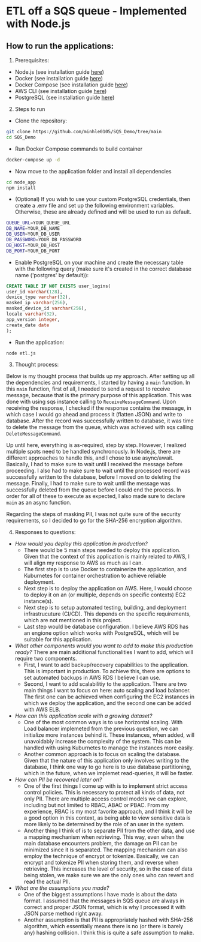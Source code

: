 # ETL off a SQS queue - Implemented with Node.js

## How to run the applications:

1. Prerequisites:
- Node.js (see installation guide [here](https://nodejs.org/en/learn/getting-started/how-to-install-nodejs))
- Docker (see installation guide [here](https://docs.docker.com/get-docker/))
- Docker Compose (see installation guide [here](https://docs.docker.com/compose/install/))
- AWS CLI (see installation guide [here](https://docs.aws.amazon.com/cli/latest/userguide/getting-started-install.html))
- PostgreSQL (see installation guide [here](https://www.postgresql.org/docs/current/tutorial-install.html))

2. Steps to run
- Clone the repository:
```bash
git clone https://github.com/minhle0105/SQS_Demo/tree/main
cd SQS_Demo
```

- Run Docker Compose commands to build container
```bash
docker-compose up -d
```

- Now move to the application folder and install all dependencies
```bash
cd node_app
npm install
```

- (Optional) If you wish to use your custom PostgreSQL credentials, then create a .env file and set up the following environment variables. Otherwise, these are already defined and will be used to run as default.
```bash
QUEUE_URL=YOUR_QUEUE_URL
DB_NAME=YOUR_DB_NAME
DB_USER=YOUR_DB_USER
DB_PASSWORD=YOUR_DB_PASSWORD
DB_HOST=YOUR_DB_HOST
DB_PORT=YOUR_DB_PORT
```

- Enable PostgreSQL on your machine and create the necessary table with the following query (make sure it's created in the correct database name ('postgres' by default)):
```sql
CREATE TABLE IF NOT EXISTS user_logins(
user_id varchar(128),
device_type varchar(32),
masked_ip varchar(256),
masked_device_id varchar(256),
locale varchar(32),
app_version integer,
create_date date
);
```

- Run the application:
```bash
node etl.js
```
3. Thought process:


Below is my thought process that builds up my approach. After setting up all the dependencies and requirements, I started by having a `main` function. In this `main` function, first of all, I needed to send a request to receive message, because that is the primary purpose of this application. This was done with using sqs instance calling to `ReceiveMessageCommand`. Upon receiving the response, I checked if the response contains the message, in which case I would go ahead and process it (flatten JSON) and write to database. After the record was successfully written to database, it was time to delete the message from the queue, which was achieved with sqs calling `DeleteMessageCommand`.

Up until here, everything is as-required, step by step. However, I realized multiple spots need to be handled synchronously. In Node.js, there are different approaches to handle this, and I chose to use async/await. Basically, I had to make sure to wait until I received the message before proceeding. I also had to make sure to wait until the processed record was successfully written to the database, before I moved on to deleting the message. Finally, I had to make sure to wait until the message was successfully deleted from the queue before I could end the process. In order for all of these to execute as expected, I also made sure to declare `main` as an async function.

Regarding the steps of masking PII, I was not quite sure of the security requirements, so I decided to go for the SHA-256 encryption algorithm.

4. Responses to questions:
- *How would you deploy this application in production?*
    - There would be 5 main steps needed to deploy this application. Given that the context of this application is mainly related to AWS, I will align my response to AWS as much as I can.
    - The first step is to use Docker to containerize the application, and Kuburnetes for container orchestration to achieve reliable deployment.
    - Next step is to deploy the application on AWS. Here, I would choose to deploy it on an (or multiple, depends on specific contexts) EC2 instance(s).
    - Next step is to setup automated testing, building, and deployment infrastrucuture (CI/CD). This depends on the specific requirements, which are not mentioned in this project.
    - Last step would be database configuration. I believe AWS RDS has an engione option which works with PostgreSQL, which will be suitable for this application.
- *What other components would you want to add to make this production ready?*
    There are main additional functionalities I want to add, which will require two components.
    - First, I want to add backup/recovery capabilities to the application. This is important in production. To achieve this, there are options to set automated backups in AWS RDS I believe I can use.
    - Second, I want to add scalabilitiy to the application. There are two main things I want to focus on here: auto scaling and load balancer. The first one can be achieved when configuring the EC2 instances in which we deploy the application, and the second one can be added with AWS ELB.
- *How can this application scale with a growing dataset?*
    - One of the most common ways is to use horizontal scaling. With Load balancer implemeted from the previous question, we can initialize more instances behind it. These instances, when added, will unavoidably increase the complexity of the system. This can be handled with using Kuburnetes to manage the instances more easily.
    - Another common approach is to focus on scaling the database. Given that the nature of this application only involves writing to the database, I think one way to go here is to use database partitioning, which in the future, when we implemet read-queries, it will be faster.
- *How can PII be recovered later on?*
    - One of the first things I come up with is to implement strict access control policies. This is necessary to protect all kinds of data, not only PII. There are multiple access control models we can explore, including but not limited to RBAC, ABAC or PBAC. From my experience, RBAC is my most favorite approach, and I think it will be a good option in this context, as being able to view sensitive data is more likely to be determined by the role of an user in the system.
    - Another thing I think of is to separate PII from the other data, and use a mapping mechanism when retrieving. This way, even when the main database encounters problem, the damage on PII can be minimized since it is separated. The mapping mechanism can also employ the technique of encrypt or tokenize. Basically, we can encrypt and tokenize PII when storing them, and reverse when retrieving. This increases the level of security, so in the case of data being stolen, we make sure we are the only ones who can revert and read the actual PII.
- *What are the assumptions you made?*
    - One of the biggest assumptions I have made is about the data format. I assumed that the messages in SQS queue are always in correct and proper JSON format, which is why I processed it with JSON parse method right away.
    - Another assumption is that PII is appropriately hashed with SHA-256 algorithm, which essentially means there is no (or there is barely any) hashing collision. I think this is quite a safe assumption to make.
